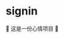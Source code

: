 # signin

🤣 这是一份心情项目 🤣

<!--
😁😂😃😄😆😅😉😊😋👍👐🤣 👐

🤣🤣🤣🤣

Co-authored-by: biaov <biaov@qq.com>
Co-authored-by: biaov2017 <biao2017@qq.com>

git checkout -b feature/mood01

-->
